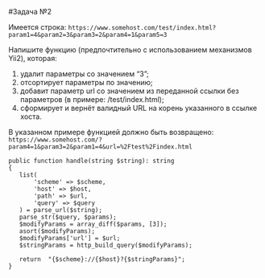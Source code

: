 #Задача №2
 
 Имеется строка:
 `https://www.somehost.com/test/index.html?param1=4&param2=3&param3=2&param4=1&param5=3`
 
 Напишите функцию (предпочтительно с использованием механизмов Yii2), которая:
 
 1) удалит параметры со значением “3”;
 2) отсортирует параметры по значению;
 3) добавит параметр url со значением из переданной ссылки без параметров (в примере: /test/index.html);
 4) сформирует и вернёт валидный URL на корень указанного в ссылке хоста.
 
 В указанном примере функцией должно быть возвращено:
 `https://www.somehost.com/?param4=1&param3=2&param1=4&url=%2Ftest%2Findex.html`
 
 ```
public function handle(string $string): string
{
    list(
    	'scheme' => $scheme,
    	'host' => $host,
    	'path' => $url,
    	'query' => $query
    ) = parse_url($string);
    parse_str($query, $params);
    $modifyParams = array_diff($params, [3]);
    asort($modifyParams);
    $modifyParams['url'] = $url;
    $stringParams = http_build_query($modifyParams);

    return  "{$scheme}://{$host}?{$stringParams}";
}
 ```